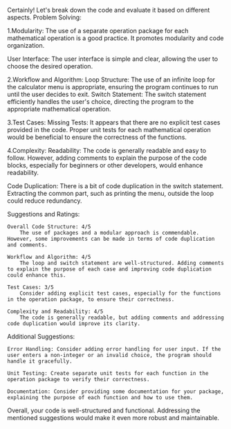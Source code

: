 Certainly! Let's break down the code and evaluate it based on different aspects.
Problem Solving:

1.Modularity: The use of a separate operation package for each mathematical operation is a good practice. It promotes modularity and code organization.

User Interface: The user interface is simple and clear, allowing the user to choose the desired operation.

2.Workflow and Algorithm:
Loop Structure: The use of an infinite loop for the calculator menu is appropriate, ensuring the program continues to run until the user decides to exit.
Switch Statement: The switch statement efficiently handles the user's choice, directing the program to the appropriate mathematical operation.

3.Test Cases:
 Missing Tests: It appears that there are no explicit test cases provided in the code. Proper unit tests for each mathematical operation would be beneficial to ensure the correctness of the functions.

4.Complexity:
Readability: The code is generally readable and easy to follow. However, adding comments to explain the purpose of the code blocks, especially for beginners or other developers, would enhance readability.

Code Duplication: There is a bit of code duplication in the switch statement. Extracting the common part, such as printing the menu, outside the loop could reduce redundancy.

Suggestions and Ratings:

    Overall Code Structure: 4/5
        The use of packages and a modular approach is commendable. However, some improvements can be made in terms of code duplication and comments.

    Workflow and Algorithm: 4/5
        The loop and switch statement are well-structured. Adding comments to explain the purpose of each case and improving code duplication could enhance this.

    Test Cases: 3/5
        Consider adding explicit test cases, especially for the functions in the operation package, to ensure their correctness.

    Complexity and Readability: 4/5
        The code is generally readable, but adding comments and addressing code duplication would improve its clarity.

Additional Suggestions:

    Error Handling: Consider adding error handling for user input. If the user enters a non-integer or an invalid choice, the program should handle it gracefully.

    Unit Testing: Create separate unit tests for each function in the operation package to verify their correctness.

    Documentation: Consider providing some documentation for your package, explaining the purpose of each function and how to use them.

Overall, your code is well-structured and functional. Addressing the mentioned suggestions would make it even more robust and maintainable.
